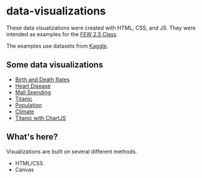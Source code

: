 # data-visualizations

These data visualizations were created with HTML, CSS, and JS. They were intended as examples for the [FEW 2.5 Class](https://github.com/Make-School-Courses/FEW-2.5-Data-Visualization-and-Web-Graphics). 

The examples use datasets from [Kaggle](https://www.kaggle.com).

## Some data visualizations

- [Birth and Death Rates](https://soggybag.github.io/data-visualizations/birth-death-rates/index.html)
- [Heart Disease](https://soggybag.github.io/data-visualizations/heart-disease/index.html)
- [Mall Spending](https://soggybag.github.io/data-visualizations/mall-spending/index.html)
- [Titanic](https://soggybag.github.io/data-visualizations/titanic/index.html)
- [Population](https://soggybag.github.io/data-visualizations/population/index.html)
- [Climate](https://soggybag.github.io/data-visualizations/climate/index.html)
- [Titanic with ChartJS](https://soggybag.github.io/data-visualizations/chartjs/index.html)

## What's here? 

Visualizations are built on several different methods. 

- HTML/CSS 
- Canvas